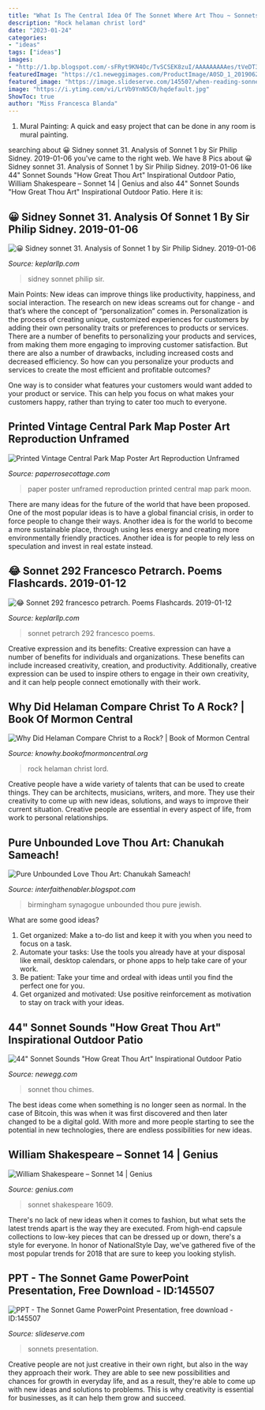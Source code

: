 ```yaml
---
title: "What Is The Central Idea Of The Sonnet Where Art Thou ~ Sonnets Presentation"
description: "Rock helaman christ lord"
date: "2023-01-24"
categories:
- "ideas"
tags: ["ideas"]
images:
- "http://1.bp.blogspot.com/-sFRyt9KN4Oc/TvSCSEK8zuI/AAAAAAAAAes/tVeDT3v1S1g/s1600/PC221068.JPG"
featuredImage: "https://c1.neweggimages.com/ProductImage/A0SD_1_20190620133229402.jpg"
featured_image: "https://image.slideserve.com/145507/when-reading-sonnets-l.jpg"
image: "https://i.ytimg.com/vi/LrVb9YnN5C0/hqdefault.jpg"
ShowToc: true
author: "Miss Francesca Blanda"
---
```



1. Mural Painting: A quick and easy project that can be done in any room is mural painting.

	

		
searching about 😀 Sidney sonnet 31. Analysis of Sonnet 1 by Sir Philip Sidney. 2019-01-06 you've came to the right web. We have 8 Pics about 😀 Sidney sonnet 31. Analysis of Sonnet 1 by Sir Philip Sidney. 2019-01-06 like 44&quot; Sonnet Sounds &quot;How Great Thou Art&quot; Inspirational Outdoor Patio, William Shakespeare – Sonnet 14 | Genius and also 44&quot; Sonnet Sounds &quot;How Great Thou Art&quot; Inspirational Outdoor Patio. Here it is:
		
    
## 😀 Sidney Sonnet 31. Analysis Of Sonnet 1 By Sir Philip Sidney. 2019-01-06

<img loading=lazy src="https://i.ytimg.com/vi/mYw1IXJ2NMs/maxresdefault.jpg" onerror="this.onerror=null;this.src='https://tse4.mm.bing.net/th?id=OIP.usDyke7MSY4ZMzQ7pNRrDwHaEK&amp;pid=15.1';" alt="😀 Sidney sonnet 31. Analysis of Sonnet 1 by Sir Philip Sidney. 2019-01-06">

_Source: keplarllp.com_

>sidney sonnet philip sir. 

	

Main Points: New ideas can improve things like productivity, happiness, and social interaction.
The research on new ideas screams out for change - and that’s where the concept of “personalization” comes in. Personalization is the process of creating unique, customized experiences for customers by adding their own personality traits or preferences to products or services.
There are a number of benefits to personalizing your products and services, from making them more engaging to improving customer satisfaction. But there are also a number of drawbacks, including increased costs and decreased efficiency. So how can you personalize your products and services to create the most efficient and profitable outcomes?

One way is to consider what features your customers would want added to your product or service. This can help you focus on what makes your customers happy, rather than trying to cater too much to everyone.

    
## Printed Vintage Central Park Map Poster Art Reproduction Unframed

<img loading=lazy src="https://cdn.shopify.com/s/files/1/1059/3558/products/13540201425_79f14dd65b_b_framed_1024x1024.jpg?v=1571442907" onerror="this.onerror=null;this.src='https://tse3.mm.bing.net/th?id=OIP.XkXc6kIMHfooJYREpr533wHaF-&amp;pid=15.1';" alt="Printed Vintage Central Park Map Poster Art Reproduction Unframed">

_Source: paperrosecottage.com_

>paper poster unframed reproduction printed central map park moon. 

	

There are many ideas for the future of the world that have been proposed. One of the most popular ideas is to have a global financial crisis, in order to force people to change their ways. Another idea is for the world to become a more sustainable place, through using less energy and creating more environmentally friendly practices. Another idea is for people to rely less on speculation and invest in real estate instead.

    
## 😂 Sonnet 292 Francesco Petrarch. Poems Flashcards. 2019-01-12

<img loading=lazy src="https://i.ytimg.com/vi/LrVb9YnN5C0/hqdefault.jpg" onerror="this.onerror=null;this.src='https://tse2.mm.bing.net/th?id=OIP.WkqsUj_Tm4XTFCyHp0wimQHaFj&amp;pid=15.1';" alt="😂 Sonnet 292 francesco petrarch. Poems Flashcards. 2019-01-12">

_Source: keplarllp.com_

>sonnet petrarch 292 francesco poems. 

	

Creative expression and its benefits:
Creative expression can have a number of benefits for individuals and organizations. These benefits can include increased creativity, creation, and productivity. Additionally, creative expression can be used to inspire others to engage in their own creativity, and it can help people connect emotionally with their work.

    
## Why Did Helaman Compare Christ To A Rock? | Book Of Mormon Central

<img loading=lazy src="https://knowhy.bookofmormoncentral.org/sites/default/files/knowhy-img/2016/8/extra/helamanrocks/be-not-afraid-400.jpg" onerror="this.onerror=null;this.src='https://tse4.mm.bing.net/th?id=OIP.qv58fRTz-6-kwXL9jUfwngHaJb&amp;pid=15.1';" alt="Why Did Helaman Compare Christ to a Rock? | Book of Mormon Central">

_Source: knowhy.bookofmormoncentral.org_

>rock helaman christ lord. 

	

Creative people have a wide variety of talents that can be used to create things. They can be architects, musicians, writers, and more. They use their creativity to come up with new ideas, solutions, and ways to improve their current situation. Creative people are essential in every aspect of life, from work to personal relationships.

    
## Pure Unbounded Love Thou Art: Chanukah Sameach!

<img loading=lazy src="http://1.bp.blogspot.com/-sFRyt9KN4Oc/TvSCSEK8zuI/AAAAAAAAAes/tVeDT3v1S1g/s1600/PC221068.JPG" onerror="this.onerror=null;this.src='https://tse1.mm.bing.net/th?id=OIP.ZcRdGvEWoUWnYwWJ7uuqGQHaFj&amp;pid=15.1';" alt="Pure Unbounded Love Thou Art: Chanukah Sameach!">

_Source: interfaithenabler.blogspot.com_

>birmingham synagogue unbounded thou pure jewish. 

	

What are some good ideas?
1. Get organized: Make a to-do list and keep it with you when you need to focus on a task.
2. Automate your tasks: Use the tools you already have at your disposal like email, desktop calendars, or phone apps to help take care of your work.
3. Be patient: Take your time and ordeal with ideas until you find the perfect one for you.
4. Get organized and motivated: Use positive reinforcement as motivation to stay on track with your ideas.

    
## 44&quot; Sonnet Sounds &quot;How Great Thou Art&quot; Inspirational Outdoor Patio

<img loading=lazy src="https://c1.neweggimages.com/ProductImage/A0SD_1_20190620133229402.jpg" onerror="this.onerror=null;this.src='https://tse3.mm.bing.net/th?id=OIP.z0n1S6TZeaXt6x89fm_t7wHaFj&amp;pid=15.1';" alt="44&quot; Sonnet Sounds &quot;How Great Thou Art&quot; Inspirational Outdoor Patio">

_Source: newegg.com_

>sonnet thou chimes. 

	

The best ideas come when something is no longer seen as normal. In the case of Bitcoin, this was when it was first discovered and then later changed to be a digital gold. With more and more people starting to see the potential in new technologies, there are endless possibilities for new ideas.

    
## William Shakespeare – Sonnet 14 | Genius

<img loading=lazy src="https://images.genius.com/008167b4546d2461cb2ab91ef0c48bc2.290x241x1.jpg" onerror="this.onerror=null;this.src='https://tse4.mm.bing.net/th?id=OIP.fopPan7LnY2uvLAL5B6EzAAAAA&amp;pid=15.1';" alt="William Shakespeare – Sonnet 14 | Genius">

_Source: genius.com_

>sonnet shakespeare 1609. 

	

There's no lack of new ideas when it comes to fashion, but what sets the latest trends apart is the way they are executed. From high-end capsule collections to low-key pieces that can be dressed up or down, there's a style for everyone. In honor of NationalStyle Day, we've gathered five of the most popular trends for 2018 that are sure to keep you looking stylish.

    
## PPT - The Sonnet Game PowerPoint Presentation, Free Download - ID:145507

<img loading=lazy src="https://image.slideserve.com/145507/when-reading-sonnets-l.jpg" onerror="this.onerror=null;this.src='https://tse4.mm.bing.net/th?id=OIP.IyAX8-fjXMvOydJnSwVqpAHaFj&amp;pid=15.1';" alt="PPT - The Sonnet Game PowerPoint Presentation, free download - ID:145507">

_Source: slideserve.com_

>sonnets presentation. 

	

Creative people are not just creative in their own right, but also in the way they approach their work. They are able to see new possibilities and chances for growth in everyday life, and as a result, they're able to come up with new ideas and solutions to problems. This is why creativity is essential for businesses, as it can help them grow and succeed.

